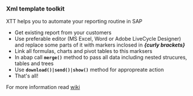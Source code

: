 ### Xml template toolkit

XTT helps you to automate your reporting routine in SAP

- Get existing report from your customers
- Use preferable editor (MS Excel, Word or Adobe LiveCycle Designer) and replace some parts of it with markers inclosed in _**{curly brackets}**_
- Link all formulas, charts and pivot tables to this marksers
- In abap call **`merge()`** method to pass all data including nested strucures, tables and trees
- Use **`download()|send()|show()`** method for appropreate action
- That's all!

For more information read [wiki](https://github.com/bizhuka/xtt/wiki)
